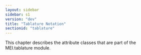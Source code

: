 ```yaml
---
layout: sidebar
sidebar: s1
version: "dev"
title: "Tablature Notation"
sectionid: "tablature"
---
```


This chapter describes the attribute classes that are part of the MEI.tablature module.

